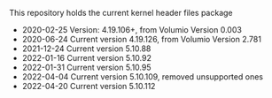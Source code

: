 This repository holds the current kernel header files package

- 2020-02-25	Version: 4.19.106+, from Volumio Version 0.003
- 2020-06-24	Current version 4.19.126, from Volumio Version 2.781
- 2021-12-24	Current version 5.10.88
- 2022-01-16  Current version 5.10.92
- 2022-01-31  Current version 5.10.95
- 2022-04-04  Current version 5.10.109, removed unsupported ones
- 2022-04-20  Current version 5.10.112







